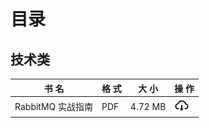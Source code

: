 # 目录
## 技术类
| 书 名 | 格 式 | 大 小 | 操 作 |
| ---- | ---- | ---- | ---- |
| RabbitMQ 实战指南 | PDF | 4.72 MB | [![](download.png)](https://github.com/dolphin836/Book/raw/master/%E6%8A%80%E6%9C%AF%E7%B1%BB/RabbitMQ%20%E5%AE%9E%E6%88%98%E6%8C%87%E5%8D%97.pdf) |
